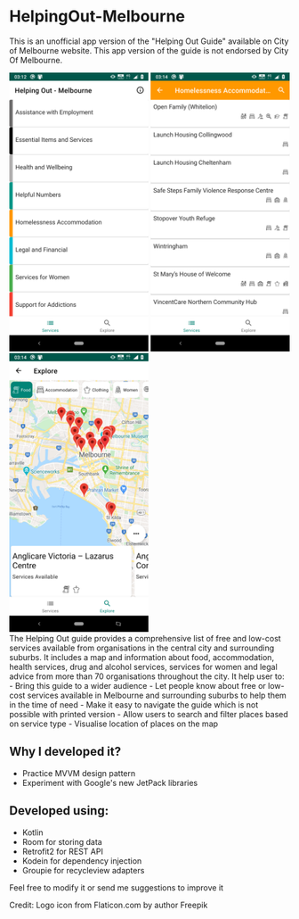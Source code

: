 # HelpingOut-Melbourne


This is an unofficial app version of the "Helping Out Guide" available on City of Melbourne website. This app version of the guide is not endorsed by City Of Melbourne.

<div>
<img src="./screenshot_1.png" width="250">
<img src="./screenshot_2.png" width="250">
<img src="./screenshot_3.png" width="250">
</div>
The Helping Out guide provides a comprehensive list of free and low-cost services available from organisations in the central city and surrounding suburbs.
It includes a map and information about food, accommodation, health services, drug and alcohol services, services for women and legal advice from more than 70 organisations throughout the city.
It help user to:
- Bring this guide to a wider audience
- Let people know about free or low-cost services available in Melbourne and surrounding suburbs to help them in the time of need
- Make it easy to navigate the guide which is not possible with printed version
- Allow users to search and filter places based on service type
- Visualise location of places on the map


## Why I developed it?
- Practice MVVM design pattern
- Experiment with Google's new JetPack libraries

## Developed using:
- Kotlin
- Room for storing data
- Retrofit2 for REST API
- Kodein for dependency injection
- Groupie for recycleview adapters


Feel free to modify it or send me suggestions to improve it


Credit: Logo icon from Flaticon.com by author Freepik
